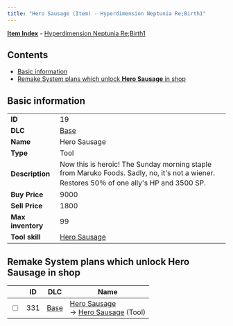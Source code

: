```yaml
---
title: "Hero Sausage (Item) - Hyperdimension Neptunia Re;Birth1"
---
```


[**Item Index**](/neptunia/rb1/item/index.html) - [Hyperdimension Neptunia Re;Birth1](/neptunia/rb1)

## Contents

- [Basic information](#basic-information)
- [Remake System plans which unlock **Hero Sausage** in shop](#remake-system-plans-which-unlock-hero-sausage-in-shop)

## Basic information

|   |   |
| -- | -- |
| **ID** | 19 |
| **DLC** | [Base](/neptunia/rb1/dlc/1-base.html) |
| **Name** | Hero Sausage |
| **Type** | Tool |
| **Description** | Now this is heroic! The Sunday morning staple from Maruko Foods. Sadly, no, it's not a wiener. Restores 50％ of one ally's HP and 3500 SP. |
| **Buy Price** | 9000 |
| **Sell Price** | 1800 |
| **Max inventory** | 99 |
| **Tool skill** | [Hero Sausage](/neptunia/rb1/skill/1-10019-hero-sausage.html) |


## Remake System plans which unlock **Hero Sausage** in shop

|    | ID | DLC | Name |
| -- | -- | --- | ---- |
| <input type="checkbox" id="rb1-remake-1-331" class="trackbox" /> | 331 | [Base](/neptunia/rb1/dlc/1-base.html) | [Hero Sausage](/neptunia/rb1/remake/1-331-hero-sausage.html)<br /> → [Hero Sausage](/neptunia/rb1/item/1-19-hero-sausage.html) (Tool) |
